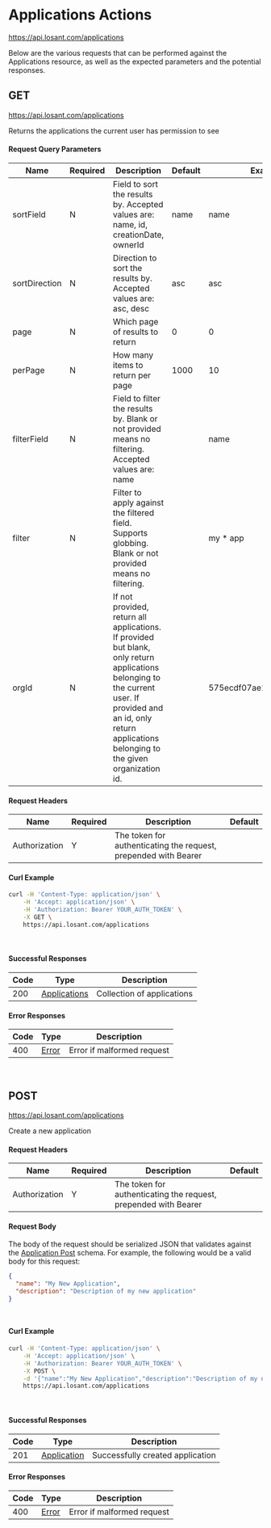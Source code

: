 # Applications Actions

https://api.losant.com/applications

Below are the various requests that can be performed against the
Applications resource, as well as the expected
parameters and the potential responses.

## GET

https://api.losant.com/applications

Returns the applications the current user has permission to see

#### Request Query Parameters

| Name | Required | Description | Default | Example |
| ---- | -------- | ----------- | ------- | ------- |
| sortField | N | Field to sort the results by. Accepted values are: name, id, creationDate, ownerId | name | name |
| sortDirection | N | Direction to sort the results by. Accepted values are: asc, desc | asc | asc |
| page | N | Which page of results to return | 0 | 0 |
| perPage | N | How many items to return per page | 1000 | 10 |
| filterField | N | Field to filter the results by. Blank or not provided means no filtering. Accepted values are: name |  | name |
| filter | N | Filter to apply against the filtered field. Supports globbing. Blank or not provided means no filtering. |  | my * app |
| orgId | N | If not provided, return all applications. If provided but blank, only return applications belonging to the current user.  If provided and an id, only return applications belonging to the given organization id. |  | 575ecdf07ae143cd83dc4a9a |

#### Request Headers

| Name | Required | Description | Default |
| ---- | -------- | ----------- | ------- |
| Authorization | Y | The token for authenticating the request, prepended with Bearer | |

#### Curl Example

```bash
curl -H 'Content-Type: application/json' \
    -H 'Accept: application/json' \
    -H 'Authorization: Bearer YOUR_AUTH_TOKEN' \
    -X GET \
    https://api.losant.com/applications
```
<br/>

#### Successful Responses

| Code | Type | Description |
| ---- | ---- | ----------- |
| 200 | [Applications](schemas.md#applications) | Collection of applications |

#### Error Responses

| Code | Type | Description |
| ---- | ---- | ----------- |
| 400 | [Error](schemas.md#error) | Error if malformed request |

<br/>

## POST

https://api.losant.com/applications

Create a new application

#### Request Headers

| Name | Required | Description | Default |
| ---- | -------- | ----------- | ------- |
| Authorization | Y | The token for authenticating the request, prepended with Bearer | |

#### Request Body

The body of the request should be serialized JSON that validates against
the [Application Post](schemas.md#application-post) schema.  For example, the following would be a
valid body for this request:

```json
{
  "name": "My New Application",
  "description": "Description of my new application"
}
```
<small><br/></small>

#### Curl Example

```bash
curl -H 'Content-Type: application/json' \
    -H 'Accept: application/json' \
    -H 'Authorization: Bearer YOUR_AUTH_TOKEN' \
    -X POST \
    -d '{"name":"My New Application","description":"Description of my new application"}' \
    https://api.losant.com/applications
```
<br/>

#### Successful Responses

| Code | Type | Description |
| ---- | ---- | ----------- |
| 201 | [Application](schemas.md#application) | Successfully created application |

#### Error Responses

| Code | Type | Description |
| ---- | ---- | ----------- |
| 400 | [Error](schemas.md#error) | Error if malformed request |

<br/>

